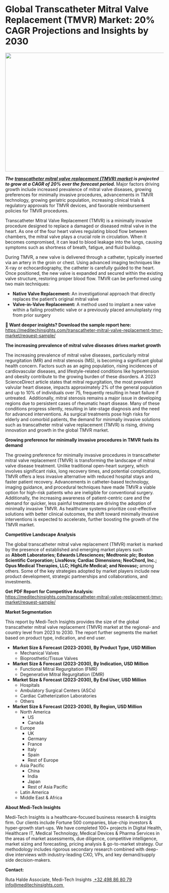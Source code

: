 <H1> Global Transcatheter Mitral Valve Replacement (TMVR) Market: 20% CAGR Projections and Insights by 2030 </H1>
<img class="alignnone size-full wp-image-1776" src="http://dailyinvestorhub.com/wp-content/uploads/2025/05/Mitral_Valve1.png" alt="" width="641" height="377" />

<strong><em>The </em></strong><a href="https://meditechinsights.com/transcatheter-mitral-valve-replacement-tmvr-market/"><strong><em>transcatheter mitral valve replacement (TMVR) market</em></strong></a><strong><em> is projected to grow at a CAGR of 20% over the forecast period. </em></strong>Major factors driving growth include increased prevalence of mitral valve diseases, growing preferences for minimally invasive procedures, advancements in TMVR technology, growing geriatric population, increasing clinical trials &amp; regulatory approvals for TMVR devices, and favorable reimbursement policies for TMVR procedures.

Transcatheter Mitral Valve Replacement (TMVR) is a minimally invasive procedure designed to replace a damaged or diseased mitral valve in the heart. As one of the four heart valves regulating blood flow between chambers, the mitral valve plays a crucial role in circulation. When it becomes compromised, it can lead to blood leakage into the lungs, causing symptoms such as shortness of breath, fatigue, and fluid buildup.

During TMVR, a new valve is delivered through a catheter, typically inserted via an artery in the groin or chest. Using advanced imaging techniques like X-ray or echocardiography, the catheter is carefully guided to the heart. Once positioned, the new valve is expanded and secured within the existing valve structure, restoring proper blood flow. TMVR can be performed using two main techniques:
<ul>
 	<li><strong>Native Valve Replacement:</strong> An investigational approach that directly replaces the patient’s original mitral valve</li>
 	<li><strong>Valve-in-Valve Replacement:</strong> A method used to implant a new valve within a failing prosthetic valve or a previously placed annuloplasty ring from prior surgery</li>
</ul>
<strong>🔗 Want deeper insights? Download the sample report here:
</strong><a href="https://meditechinsights.com/transcatheter-mitral-valve-replacement-tmvr-market/request-sample/">https://meditechinsights.com/transcatheter-mitral-valve-replacement-tmvr-market/request-sample/</a>

<strong>The increasing prevalence of mitral valve diseases drives market growth</strong>

The increasing prevalence of mitral valve diseases, particularly mitral regurgitation (MR) and mitral stenosis (MS), is becoming a significant global health concern. Factors such as an aging population, rising incidences of cardiovascular diseases, and lifestyle-related conditions like hypertension and obesity contribute to the growing burden of these disorders. A 2023 ScienceDirect article states that mitral regurgitation, the most prevalent valvular heart disease, impacts approximately 2% of the general population and up to 10% of individuals over 75, frequently resulting in heart failure if untreated.  Additionally, mitral stenosis remains a major issue in developing regions due to persistent cases of rheumatic heart disease. Many of these conditions progress silently, resulting in late-stage diagnosis and the need for advanced interventions. As surgical treatments pose high risks for elderly and comorbid patients, the demand for minimally invasive solutions such as transcatheter mitral valve replacement (TMVR) is rising, driving innovation and growth in the global TMVR market.

<strong>Growing preference for minimally invasive procedures in TMVR fuels its demand</strong>

The growing preference for minimally invasive procedures in transcatheter mitral valve replacement (TMVR) is transforming the landscape of mitral valve disease treatment. Unlike traditional open-heart surgery, which involves significant risks, long recovery times, and potential complications, TMVR offers a less invasive alternative with reduced hospital stays and faster patient recovery. Advancements in catheter-based technology, imaging guidance, and procedural techniques have made TMVR a viable option for high-risk patients who are ineligible for conventional surgery. Additionally, the increasing awareness of patient-centric care and the demand for quicker, less painful treatments are driving the adoption of minimally invasive TMVR. As healthcare systems prioritize cost-effective solutions with better clinical outcomes, the shift toward minimally invasive interventions is expected to accelerate, further boosting the growth of the TMVR market.

<strong>Competitive Landscape Analysis</strong>

The global transcatheter mitral valve replacement (TMVR) market is marked by the presence of established and emerging market players such as <strong>Abbott Laboratories; Edwards Lifesciences; Medtronic plc; Boston Scientific Corporation; LivaNova; Cardiac Dimensions; NeoChord, Inc.; Opus Medical Therapies, LLC; HighLife Medical; and Neovasc; </strong>among others. Some of the key strategies adopted by market players include new product development, strategic partnerships and collaborations, and investments.

<strong>Get PDF Report for Competitive Analysis:
</strong><a href="https://meditechinsights.com/transcatheter-mitral-valve-replacement-tmvr-market/request-sample/">https://meditechinsights.com/transcatheter-mitral-valve-replacement-tmvr-market/request-sample/</a>

<strong>Market Segmentation</strong>

This report by Medi-Tech Insights provides the size of the global transcatheter mitral valve replacement (TMVR) market at the regional- and country level from 2023 to 2030. The report further segments the market based on product type, indication, and end user.
<ul>
 	<li><strong>Market Size &amp; Forecast (2023-2030), By Product Type, USD Million</strong>
<ul>
 	<li>Mechanical Valves</li>
 	<li>Bioprosthetic/Tissue Valves</li>
</ul>
</li>
 	<li><strong>Market Size &amp; Forecast (2023-2030), By Indication, USD Million</strong>
<ul>
 	<li>Functional Mitral Regurgitation (FMR)</li>
 	<li>Degenerative Mitral Regurgitation (DMR)</li>
</ul>
</li>
 	<li><strong>Market Size &amp; Forecast (2023-2030), By End User, USD Million</strong>
<ul>
 	<li>Hospitals</li>
 	<li>Ambulatory Surgical Centers (ASCs)</li>
 	<li>Cardiac Catheterization Laboratories</li>
 	<li>Others</li>
</ul>
</li>
 	<li><strong>Market Size &amp; Forecast (2023-2030), By Region, USD Million</strong>
<ul>
 	<li>North America
<ul>
 	<li>US</li>
 	<li>Canada</li>
</ul>
</li>
 	<li>Europe
<ul>
 	<li>UK</li>
 	<li>Germany</li>
 	<li>France</li>
 	<li>Italy</li>
 	<li>Spain</li>
 	<li>Rest of Europe</li>
</ul>
</li>
 	<li>Asia Pacific
<ul>
 	<li>China</li>
 	<li>India</li>
 	<li>Japan</li>
 	<li>Rest of Asia Pacific</li>
</ul>
</li>
 	<li>Latin America</li>
 	<li>Middle East &amp; Africa</li>
</ul>
</li>
</ul>
<strong>About Medi-Tech Insights</strong>

Medi-Tech Insights is a healthcare-focused business research &amp; insights firm. Our clients include Fortune 500 companies, blue-chip investors &amp; hyper-growth start-ups. We have completed 100+ projects in Digital Health, Healthcare IT, Medical Technology, Medical Devices &amp; Pharma Services in the areas of market assessments, due diligence, competitive intelligence, market sizing and forecasting, pricing analysis &amp; go-to-market strategy. Our methodology includes rigorous secondary research combined with deep-dive interviews with industry-leading CXO, VPs, and key demand/supply side decision-makers.

<strong>Contact:</strong>

Ruta Halde
Associate, Medi-Tech Insights
<u> +32 498 86 80 79
</u><a href="mailto:info@meditechinsights.com">info@meditechinsights.com</a><u> </u>
